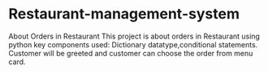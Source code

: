 # Restaurant-management-system
About Orders in Restaurant
This project is about orders in Restaurant using python
key components used:
Dictionary datatype,conditional statements.
Customer will be greeted and customer can choose the order from menu card.
